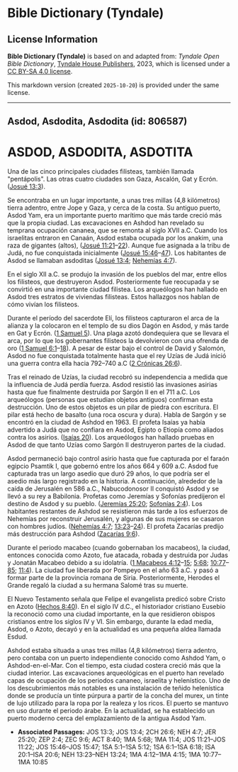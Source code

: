 # Bible Dictionary (Tyndale)

## License Information

**Bible Dictionary (Tyndale)** is based on and adapted from: _Tyndale Open Bible Dictionary_, [Tyndale House Publishers](https://tyndaleopenresources.com/), 2023, which is licensed under a [CC BY-SA 4.0 license](https://creativecommons.org/licenses/by-sa/4.0/legalcode.en).

This markdown version (created `2025-10-20`) is provided under the same license.



--------------------------------

## Asdod, Asdodita, Asdodita (id: 806587)

ASDOD, ASDODITA, ASDOTITA
=========================

Una de las cinco principales ciudades filisteas, también llamada "pentápolis". Las otras cuatro ciudades son Gaza, Ascalón, Gat y Ecrón. ([Josué 13:3](https://ref.ly/Josh13:3)).

Se encontraba en un lugar importante, a unas tres millas (4,8 kilómetros) tierra adentro, entre Jope y Gaza, y cerca de la costa. Su antiguo puerto, Asdod Yam, era un importante puerto marítimo que más tarde creció más que la propia ciudad. Las excavaciones en Ashdod han revelado su temprana ocupación cananea, que se remonta al siglo XVII a.C. Cuando los israelitas entraron en Canaán, Asdod estaba ocupada por los anakim, una raza de gigantes (altos), ([Josué 11:21](https://ref.ly/Josh11:21-Josh11:22)–[22](https://ref.ly/Josh11:21-Josh11:22)). Aunque fue asignada a la tribu de Judá, no fue conquistada inicialmente ([Josué 15:46](https://ref.ly/Josh15:46-Josh15:47)–[47](https://ref.ly/Josh15:46-Josh15:47)). Los habitantes de Asdod se llamaban asdoditas ([Josué 13:4](https://ref.ly/Josh13:4); [Nehemías 4:7](https://ref.ly/Neh4:7)).

En el siglo XII a.C. se produjo la invasión de los pueblos del mar, entre ellos los filisteos, que destruyeron Asdod. Posteriormente fue reocupada y se convirtió en una importante ciudad filistea. Los arqueólogos han hallado en Asdod tres estratos de viviendas filisteas. Estos hallazgos nos hablan de cómo vivían los filisteos.

Durante el período del sacerdote Elí, los filisteos capturaron el arca de la alianza y la colocaron en el templo de su dios Dagón en Asdod, y más tarde en Gat y Ecrón. ([1 Samuel 5](https://ref.ly/1Sam5:1-1Sam5:12)). Una plaga azotó dondequiera que se llevara el arca, por lo que los gobernantes filisteos la devolvieron con una ofrenda de oro ([1 Samuel 6:1](https://ref.ly/1Sam6:1-1Sam6:18)–[18](https://ref.ly/1Sam6:1-1Sam6:18)). A pesar de estar bajo el control de David y Salomón, Asdod no fue conquistada totalmente hasta que el rey Uzías de Judá inició una guerra contra ella hacia 792–740 a.C ([2 Crónicas 26:6](https://ref.ly/2Chr26:6)).

Tras el reinado de Uzías, la ciudad recobró su independencia a medida que la influencia de Judá perdía fuerza. Asdod resistió las invasiones asirias hasta que fue finalmente destruida por Sargón II en el 711 a.C. Los arqueólogos (personas que estudian objetos antiguos) confirman esta destrucción. Uno de estos objetos es un pilar de piedra con escritura. El pilar está hecho de basalto (una roca oscura y dura). Habla de Sargón y se encontró en la ciudad de Ashdod en 1963\. El profeta Isaías ya había advertido a Judá que no confiara en Asdod, Egipto o Etiopía como aliados contra los asirios. ([Isaías 20](https://ref.ly/Isa20:1-Isa20:6)). Los arqueólogos han hallado pruebas en Asdod de que tanto Uzías como Sargón II destruyeron partes de la ciudad.

Asdod permaneció bajo control asirio hasta que fue capturada por el faraón egipcio Psamtik I, que gobernó entre los años 664 y 609 a.C. Asdod fue capturada tras un largo asedio que duró 29 años, lo que podría ser el asedio más largo registrado en la historia. A continuación, alrededor de la caída de Jerusalén en 586 a.C., Nabucodonosor II conquistó Asdod y se llevó a su rey a Babilonia. Profetas como Jeremías y Sofonías predijeron el destino de Asdod y su pueblo. ([Jeremías 25:20](https://ref.ly/Jer25:20); [Sofonías 2:4](https://ref.ly/Zeph2:4)). Los habitantes restantes de Ashdod se resistieron más tarde a los esfuerzos de Nehemías por reconstruir Jerusalén, y algunas de sus mujeres se casaron con hombres judíos. ([Nehemías 4:7](https://ref.ly/Neh4:7); [13:23](https://ref.ly/Neh13:23-Neh13:24)–[24](https://ref.ly/Neh13:23-Neh13:24)). El profeta Zacarías predijo más destrucción para Ashdod ([Zacarías 9:6](https://ref.ly/Zech9:6)).

Durante el periodo macabeo (cuando gobernaban los macabeos), la ciudad, entonces conocida como Azoto, fue atacada, robada y destruida por Judas y Jonatán Macabeo debido a su idolatría. ([1 Macabeos 4:12](https://ref.ly/1Macc4:12-1Macc4:15)–[15](https://ref.ly/1Macc4:12-1Macc4:15); [5:68](https://ref.ly/1Macc5:68); [10:77](https://ref.ly/1Macc10:77-1Macc10:85)–[85](https://ref.ly/1Macc10:77-1Macc10:85); [11:4](https://ref.ly/1Macc11:4)). La ciudad fue liberada por Pompeyo en el año 63 a.C. y pasó a formar parte de la provincia romana de Siria. Posteriormente, Herodes el Grande regaló la ciudad a su hermana Salomé tras su muerte. 

El Nuevo Testamento señala que Felipe el evangelista predicó sobre Cristo en Azoto ([Hechos 8:40](https://ref.ly/Acts8:40)). En el siglo IV d.C., el historiador cristiano Eusebio la reconoció como una ciudad importante, en la que residieron obispos cristianos entre los siglos IV y VI. Sin embargo, durante la edad media, Asdod, o Azoto, decayó y en la actualidad es una pequeña aldea llamada Esdud.

Ashdod estaba situada a unas tres millas (4,8 kilómetros) tierra adentro, pero contaba con un puerto independiente conocido como Ashdod Yam, o Ashdod\-en\-el\-Mar. Con el tiempo, esta ciudad costera creció más que la ciudad interior. Las excavaciones arqueológicas en el puerto han revelado capas de ocupación de los periodos cananeo, israelita y helenístico. Uno de los descubrimientos más notables es una instalación de teñido helenística donde se producía un tinte púrpura a partir de la concha del murex, un tinte de lujo utilizado para la ropa por la realeza y los ricos. El puerto se mantuvo en uso durante el periodo árabe. En la actualidad, se ha establecido un puerto moderno cerca del emplazamiento de la antigua Asdod Yam.

* **Associated Passages:** JOS 13:3; JOS 13:4; 2CH 26:6; NEH 4:7; JER 25:20; ZEP 2:4; ZEC 9:6; ACT 8:40; 1MA 5:68; 1MA 11:4; JOS 11:21–JOS 11:22; JOS 15:46–JOS 15:47; 1SA 5:1–1SA 5:12; 1SA 6:1–1SA 6:18; ISA 20:1–ISA 20:6; NEH 13:23–NEH 13:24; 1MA 4:12–1MA 4:15; 1MA 10:77–1MA 10:85

